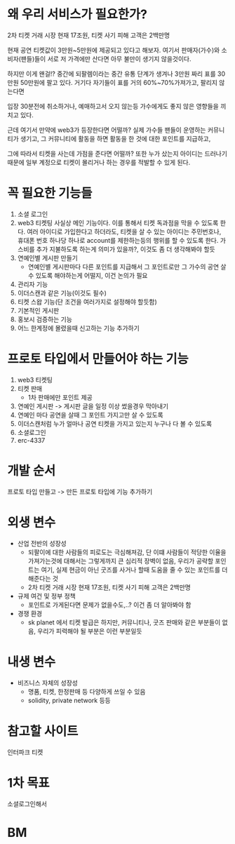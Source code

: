# 왜 우리 서비스가 필요한가?

2차 티켓 거래 시장 현재 17조원, 티켓 사기 피해 고객은 2백만명

현재 공연 티켓값이 3만원~5만원에 제공되고 있다고 해보자. 여기서 판매자(가수)와 소비자(팬들)들이 서로 저 가격에만 산다면 아무 불만이 생기지 않을것이다.

하지만 이게 왠걸!? 중간에 되팔렘이라는 중간 유통 단계가 생겨나 3만원 짜리 표를 30만원 50만원에 팔고 있다. 거기다 자기들이 표를 거의 60%~70%가져가고, 팔리지 않는다면

입장 30분전에 취소하거나, 예매하고서 오지 않는등 가수에게도 좋지 않은 영향들을 끼치고 있다.

근데 여기서 만약에 web3가 등장한다면 어떨까? 실제 가수들 팬들이 운영하는 커뮤니티가 생기고, 그 커뮤니티에 활동을 하면 활동을 한 것에 대한 포인트를 지급하고,

그에 따라서 티켓을 사는데 가점을 준다면 어떨까? 또한 누가 샀는지 아이디는 드러나기 때문에 일부 계정으로 티켓이 몰리거나 하는 경우를 적발할 수 있게 된다.

# 꼭 필요한 기능들

1. 소셜 로그인
2. web3 티켓팅
   사실상 메인 기능이다. 이를 통해서 티켓 독과점을 막을 수 있도록 한다.
   여러 아이디로 가입한다고 하더라도, 티켓을 살 수 있는 아이디는 주민번호나, 휴대폰 번호 하나당 하나로 account를 제한하는등의 행위를 할 수 있도록 한다.
   가스비를 추가 지불하도록 하는게 의미가 있을까?, 이것도 좀 더 생각해봐야 할듯
3. 연예인별 게시판 만들기
   - 연예인별 게시판마다 다른 포인트를 지급해서 그 포인트로만 그 가수의 공연 살 수 있도록 해야하는게 어떨지, 이건 논의가 필요
4. 관리자 기능
5. 이더스캔과 같은 기능(이것도 필수)
6. 티켓 스왑 기능(단 조건을 여러가지로 설정해야 할듯함)
7. 기본적인 게시판
8. 홍보시 검증하는 기능
9. 어느 한계정에 몰렸을때 신고하는 기능 추가하기

# 프로토 타입에서 만들어야 하는 기능

1. web3 티켓팅
2. 티켓 판매
   - 1차 판매에만 포인트 제공
3. 연예인 게시판 -> 게시판 글을 일정 이상 썼을경우 막아내기
4. 연예인 마다 공연을 살때 그 포인트 가지고만 살 수 있도록
5. 이더스캔처럼 누가 얼마나 공연 티켓을 가지고 있는지 누구나 다 볼 수 있도록
6. 소셜로그인
7. erc-4337

# 개발 순서

프로토 타입 만들고 -> 만든 프로토 타입에 기능 추가하기

# 외생 변수

- 산업 전반의 성장성
  - 되팔이에 대한 사람들의 피로도는 극심해져감, 단 이떄 사람들이 적당한 이율을 가져가는것에 대해서는 그렇게까지 큰 심리적 장벽이 없음, 우리가 공략할 포인트는 여기, 실제 현금이 아닌 굿즈를 사거나 할때 도움을 줄 수 있는 포인트를 더해준다는 것
  - 2차 티켓 거래 시장 현재 17조원, 티켓 사기 피해 고객은 2백만명
- 규제 여건 및 정부 정책
  - 포인트로 가게된다면 문제가 없을수도,..? 이건 좀 더 알아봐야 함
- 경쟁 환경
  - sk planet 에서 티켓 발급은 하지만, 커뮤니티나, 굿즈 판매와 같은 부분들이 없음, 우리가 피력해야 될 부분은 이런 부분일듯

# 내생 변수

- 비즈니스 자체의 성장성
  - 명품, 티켓, 한정판매 등 다양하게 쓰일 수 있음
  - solidity, private network 등등

# 참고할 사이트

인터파크 티켓

# 1차 목표

소셜로그인해서

# BM
